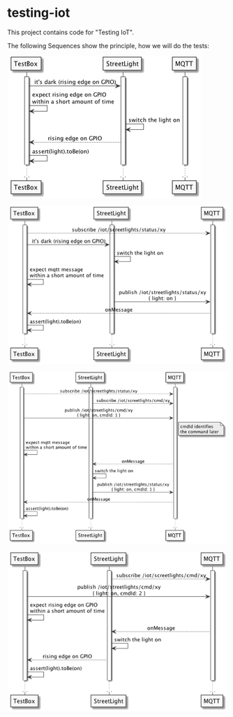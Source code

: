 # testing-iot

This project contains code for "Testing IoT".

The following Sequences show the principle, how we will do the tests:

![SequenzGPIO_GPIO](./doc/iot_test_gpio_gpio.png)

![SequenzGPIO_MQTT](./doc/iot_test_gpio_msg.png)

![SequenzMQTT_MQTT](./doc/iot_test_msg_msg.png)

![SequenzMQTT_GPIO](./doc/iot_test_msg_gpio.png)

